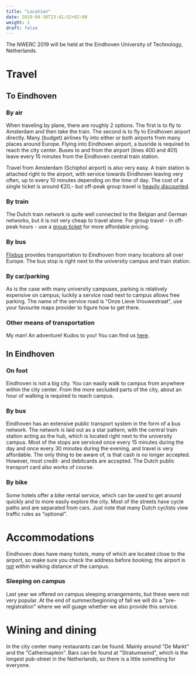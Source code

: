 ```yaml
---
title: "Location"
date: 2019-04-30T23:41:52+02:00
weight: 2
draft: false
---
```

The NWERC 2019 will be held at the Eindhoven University of Technology, Netherlands. 

# Travel
## To Eindhoven
### By air
When traveling by plane, there are roughly 2 options. The first is to fly to Amsterdam and then take the train. The second is to fly to Eindhoven airport directly. Many (budget) airlines fly into either or both airports from many places around Europe.
Flying into Eindhoven airport, a busride is required to reach the city center. Buses to and from the airport (lines 400 and 401) leave every 15 minutes from the Eindhoven central train station.

Travel from Amsterdam (Schiphol airport) is also very easy. A train station is attached right to the airport, with service towards Eindhoven leaving very often, up to every 10 minutes depending on the time of day. The cost of a single ticket is around €20,- but off-peak group travel is <a href='https://www.ns.nl/producten/en/meest-gekocht/p/groepsticket-daluren'>heavily discounted</a>.

### By train
The Dutch train network is quite well connected to the Belgian and German networks, but it is not very cheap to travel alone. For group travel - in off-peak hours - use a <a href='https://www.ns.nl/producten/en/meest-gekocht/p/groepsticket-daluren'>group ticket</a> for more affordable pricing.

### By bus
<a href="www.flixbus.co.uk">Flixbus</a> provides transportation to Eindhoven from many locations all over Europe. The bus stop is right next to the university campus and train station.

### By car/parking
As is the case with many university campuses, parking is relatively expensive on campus; luckily a service road next to campus allows free parking. The name of the service road is "Onze Lieve Vrouwestraat", use your favourite maps provider to figure how to get there.

### Other means of transportation
My man! An adventure! Kudos to you! You can find us <a target="_blank" href='https://goo.gl/maps/Thun6eNwqPk'>here</a>.

## In Eindhoven
### On foot
Eindhoven is not a big city. You can easily walk to campus from anywhere within the city center. From the more secluded parts of the city, about an hour of walking is required to reach campus.

### By bus
Eindhoven has an extensive public transport system in the form of a bus network. The network is laid out as a star pattern, with the central train station acting as the hub, which is located right next to the university campus. Most of the stops are serviced once every 15 minutes during the day and once every 30 minutes during the evening, and travel is very affordable. The only thing to be aware of, is that cash is no longer accepted. However, most credit- and debitcards are accepted. The Dutch public transport card also works of course.

### By bike
Some hotels offer a bike rental service, which can be used to get around quickly and to more easily explore the city. Most of the streets have cycle paths and are separated from cars. Just note that many Dutch cyclists view traffic rules as "optional".

# Accommodations
Eindhoven does have many hotels, many of which are located close to the airport, so make sure you check the address before booking; the airport is <u>not</u> within walking distance of the campus.

### Sleeping on campus
Last year we offered on campus sleeping arrangements, but these were not very popular. At the end of summer/beginning of fall we will do a "pre-registration" where we will guage whether we also provide this service.

# Wining and dining
In the city center many restaurants can be found. Mainly around "De Markt" and the "Catherinaplein". Bars can be found at "Stratumseind", which is the longest pub-street in the Netherlands, so there is a little something for everyone.
